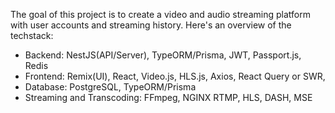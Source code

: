 The goal of this project is to create a video and audio streaming platform with user accounts and streaming history. Here's an overview of the techstack:
- Backend: NestJS(API/Server), TypeORM/Prisma, JWT, Passport.js, Redis
- Frontend: Remix(UI), React, Video.js, HLS.js, Axios, React Query or SWR, 
- Database: PostgreSQL, TypeORM/Prisma
- Streaming and Transcoding: FFmpeg, NGINX RTMP, HLS, DASH, MSE